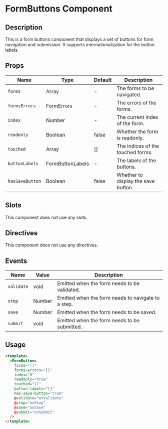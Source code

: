 # FormButtons Component

## Description

This is a form buttons component that displays a set of buttons for form navigation and submission.
It supports internationalization for the button labels.

## Props

| Name | Type | Default | Description |
| ---- | ---- | ------- | ----------- |
| `forms` | Array | - | The forms to be navigated. |
| `formsErrors` | FormErrors | - | The errors of the forms. |
| `index` | Number | - | The current index of the form. |
| `readonly` | Boolean | false | Whether the form is readonly. |
| `touched` | Array | [] | The indices of the touched forms. |
| `buttonLabels` | FormButtonLabels | - | The labels of the buttons. |
| `hasSaveButton` | Boolean | false | Whether to display the save button. |

## Slots

This component does not use any slots.

## Directives

This component does not use any directives.

## Events

| Name | Value | Description |
| ---- | ----- | ----------- |
| `validate` | void | Emitted when the form needs to be validated. |
| `step` | Number | Emitted when the form needs to navigate to a step. |
| `save` | Number | Emitted when the form needs to be saved. |
| `submit` | void | Emitted when the form needs to be submitted. |

## Usage

```html
<template>
  <FormButtons
    forms="[]"
    forms-errors="[]"
    index="0"
    readonly="true"
    touched="[]"
    button-labels="{}"
    has-save-button="true"
    @validate="onValidate"
    @step="onStep"
    @save="onSave"
    @submit="onSubmit"
  />
</template>
```

